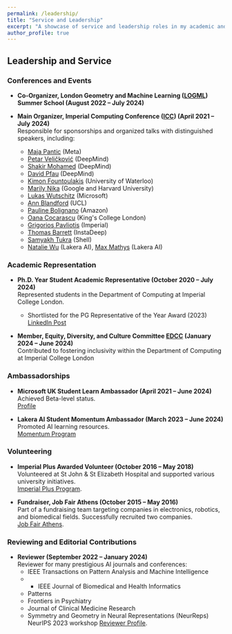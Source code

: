 ```yaml
---
permalink: /leadership/
title: "Service and Leadership"
excerpt: "A showcase of service and leadership roles in my academic and professional journey."
author_profile: true
---
```


## Leadership and Service  

### Conferences and Events  

- **Co-Organizer, London Geometry and Machine Learning ([LOGML](https://www.logml.ai/)) Summer School (August 2022 – July 2024)**  

- **Main Organizer, Imperial Computing Conference ([ICC](https://bit.ly/icc22)) (April 2021 – July 2024)**  
   Responsible for sponsorships and organized talks with distinguished speakers, including:  
   - [Maja Pantic](https://eur03.safelinks.protection.outlook.com/GetUrlReputation) (Meta)
   - [Petar Veličković](https://petar-v.com/) (DeepMind)
   - [Shakir Mohamed](https://shakirm.com/) (DeepMind)
   - [David Pfau](http://davidpfau.com) (DeepMind)
   - [Kimon Fountoulakis](https://uwaterloo.ca/data-science/about/people/kimon-fountoulakis) (University of Waterloo)
   - [Marily Nika](https://www.imperial.ac.uk/Stories/alumni-awards-2021-marily/) (Google and Harvard University)
   - [Lukas Wutschitz](https://www.microsoft.com/en-us/research/people/luwutsch/) (Microsoft)
   - [Ann Blandford](https://www.ucl.ac.uk/pals/people/ann-blandford) (UCL)
   - [Pauline Bolignano](https://www.amazon.science/author/pauline-bolignano) (Amazon)
   - [Oana Cocarascu](https://www.kcl.ac.uk/people/oana-cocarascu) (King's College London)
   - [Grigorios Pavliotis](https://www.imperial.ac.uk/people/g.pavliotis) (Imperial)
   - [Thomas Barrett](https://scholar.google.co.uk/citations?user=nJa1KGIAAAAJ&hl=en) (InstaDeep)
   - [Samyakh Tukra](https://scholar.google.co.uk/citations?user=Mkxk50oAAAAJ&hl=en) (Shell)
   - [Natalie Wu](https://www.lakera.ai/about) (Lakera AI), [Max Mathys](https://www.lakera.ai/about) (Lakera AI)

### Academic Representation  

- **Ph.D. Year Student Academic Representative (October 2020 – July 2024)**  
   Represented students in the Department of Computing at Imperial College London.  
   - Shortlisted for the PG Representative of the Year Award (2023)  
   [LinkedIn Post](https://www.linkedin.com/posts/konstantinos-barmpas_super-happy-to-be-shortlisted-for-the-pg-activity-7077236833759158272-NQTI?utm_source=share&utm_medium=member_desktop)

- **Member, Equity, Diversity, and Culture Committee [EDCC](https://www.imperial.ac.uk/computing/about/equality-and-diversity/edcc/) (January 2024 – June 2024)**  
   Contributed to fostering inclusivity within the Department of Computing at Imperial College London
  
### Ambassadorships  

- **Microsoft UK Student Learn Ambassador (April 2021 – June 2024)**  
   Achieved Beta-level status.  
   [Profile](https://studentambassadors.microsoft.com/en-US/profile/106866)  

- **Lakera AI Student Momentum Ambassador (March 2023 – June 2024)**  
   Promoted AI learning resources.  
   [Momentum Program](https://www.lakera.ai/momentum)  

### Volunteering  

- **Imperial Plus Awarded Volunteer (October 2016 – May 2018)**  
   Volunteered at St John & St Elizabeth Hospital and supported various university initiatives.  
   [Imperial Plus Program](https://www-d7.imperialcollegeunion.org/social-action/imperial-plus/recognition).  

- **Fundraiser, Job Fair Athens (October 2015 – May 2016)**  
   Part of a fundraising team targeting companies in electronics, robotics, and biomedical fields. Successfully recruited two companies.  
   [Job Fair Athens](https://www.jobfairathens.gr/).  

### Reviewing and Editorial Contributions  

- **Reviewer (September 2022 – January 2024)**  
   Reviewer for many prestigious AI journals and conferences:
  - IEEE Transactions on Pattern Analysis and Machine Intelligence
  - - IEEE Journal of Biomedical and Health Informatics
  - Patterns
  - Frontiers in Psychiatry
  - Journal of Clinical Medicine Research
  - Symmetry and Geometry in Neural Representations (NeurReps) NeurIPS 2023 workshop
  [Reviewer Profile](https://www.webofscience.com/wos/author/record/GXW-2915-2022).  
